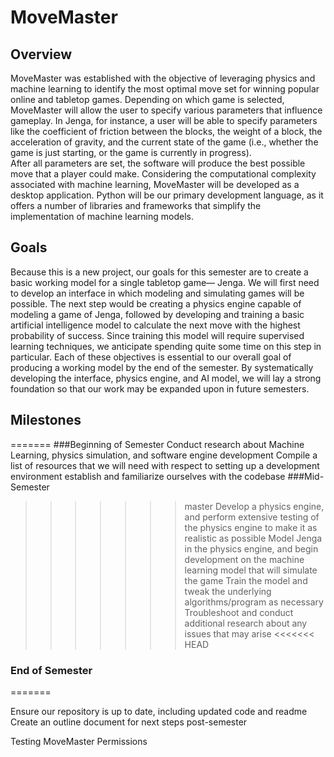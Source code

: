 # MoveMaster 


## Overview
MoveMaster was established with the objective of leveraging physics and machine learning to identify the most optimal move set for winning popular online and tabletop games. 
Depending on which game is selected, MoveMaster will allow the user to specify various parameters that influence gameplay. 
In Jenga, for instance, a user will be able to specify parameters like the coefficient of friction between the blocks, the weight of a block, the acceleration of gravity, and the current state of the game (i.e., whether the game is just starting, or the game is currently in progress).  
After all parameters are set, the software will produce the best possible move that a player could make. 
Considering the computational complexity associated with machine learning, MoveMaster will be developed as a desktop application. Python will be our primary development language, as it offers a number of libraries and frameworks that simplify the implementation of machine learning models.


## Goals
Because this is a new project, our goals for this semester are to create a basic working model for a single tabletop game— Jenga. 
We will first need to develop an interface in which modeling and simulating games will be possible. 
The next step would be creating a physics engine capable of modeling a game of Jenga, followed by developing and training a basic artificial intelligence model to calculate the next move with the highest probability of success. 
Since training this model will require supervised learning techniques, we anticipate spending quite some time on this step in particular.
Each of these objectives is essential to our overall goal of producing a working model by the end of the semester. By systematically developing the interface, physics engine, and AI model, we will lay a strong foundation so that our work may be expanded upon in future semesters.


## Milestones

=======
###Beginning of Semester
Conduct research about Machine Learning, physics simulation, and software engine development
Compile a list of resources that we will need with respect to setting up a development environment
establish and familiarize ourselves with the codebase
###Mid-Semester
>>>>>>> master
Develop a physics engine, and perform extensive testing of the physics engine to make it as realistic as possible
Model Jenga in the physics engine, and begin development on the machine learning model that will simulate the game
Train the model and tweak the underlying algorithms/program as necessary
Troubleshoot and conduct additional research about any issues that may arise
<<<<<<< HEAD
### End of Semester
=======

Ensure our repository is up to date, including updated code and readme
Create an outline document for next steps post-semester

Testing MoveMaster Permissions
